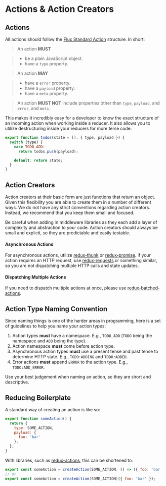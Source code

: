 # Actions & Action Creators

## Actions

All actions should follow the [Flux Standard Action](https://github.com/acdlite/flux-standard-action) structure. In short:

> An action **MUST**

> - be a plain JavaScript object.
> - have a `type` property.

> An action **MAY**

> - have a `error` property.
> - have a `payload` property.
> - have a `meta` property.

> An action **MUST NOT** include properties other than `type`, `payload`, and `error`, and `meta`.

This makes it incredibly easy for a developer to know the exact structure of an incoming action when working inside a reducer. It also allows you to utilize destructuring inside your reducers for more terse code:

```javascript
export function todos(state = [], { type, payload }) {
  switch (type) {
    case TODO_ADD:
      return todos.push(payload);

    default: return state;
  }
}
```

## Action Creators

Action creators at their basic form are just functions that return an object. Given this flexibility you are able to create them in a number of different ways. We do not have any strict conventions regarding action creators. Instead, we recommend that you keep them small and focused.

Be careful when adding in middleware libraries as they each add a layer of complexity and abstraction to your code. Action creators should always be small and explicit, so they are predictable and easily testable.

#### Asynchronous Actions

For asynchronous actions, utilize [redux-thunk](https://github.com/gaearon/redux-thunk) or [redux-promise](https://github.com/acdlite/redux-promise). If your action requires an HTTP request, use [redux-requests](https://github.com/idolize/redux-requests) or something similar, so you are not dispatching multiple HTTP calls and state updates.

#### Dispatching Multiple Actions

If you need to dispatch multiple actions at once, please use [redux-batched-actions](https://github.com/tshelburne/redux-batched-actions).

## Action Type Naming Convention

Since naming things is one of the harder areas in programming, here is a set of guidelines to help you name your action types:

1. Action types **must** have a namespace. E.g., `TODO_ADD` (`TODO` being the namespace and `ADD` being the type).
2. Action namespace **must** come before action type.
3. Asynchronous action types **must** use a present tense and past tense to determine HTTP state. E.g., `TODO:ADDING` and `TODO:ADDED`.
4. Error actions **must** append `ERROR` to the action type. E.g., `TODO:ADD_ERROR`.

Use your best judgement when naming an action, so they are short and descriptive.

## Reducing Boilerplate

A standard way of creating an action is like so:

```javascript
export function someAction() {
  return {
    type: SOME_ACTION,
    payload: {
      foo: 'bar'
    },
  };
}
```

With libraries, such as [redux-actions](https://github.com/acdlite/redux-actions), this can be shortened to:

```javascript
export const someAction = createAction(SOME_ACTION, () => ({ foo: 'bar' }));
// or
export const someAction = createAction(SOME_ACTION)({ foo: 'bar' });
```
